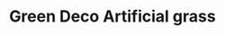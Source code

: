 ---
title: "Green Deco Artificial grass"
url: /03353773432/green-deco-artificial-grass/
shop: Allgemein
---